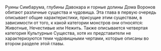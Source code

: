 Руины Симбарума, глубины Давокара и горные долины Дома Воронов обитают различные существа и чудовища. Эта глава в первую очередь описывает общие характеристики, присущие этим существам, в зависимости от того, к какой категории монстров они относятся: Животные, Нечестивые или Нежить. Также описывается четвертая категория Культурные Существа, хотя их представители не характеризуются теми чудовищными чертами, которые описаны во втором разделе этой главы.
